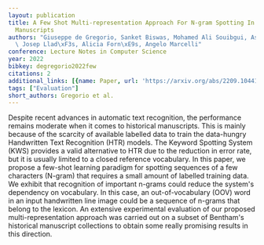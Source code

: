 ```yaml
---
layout: publication
title: A Few Shot Multi-representation Approach For N-gram Spotting In Historical
  Manuscripts
authors: "Giuseppe de Gregorio, Sanket Biswas, Mohamed Ali Souibgui, Asma Bensalah,\
  \ Josep Llad\xF3s, Alicia Forn\xE9s, Angelo Marcelli"
conference: Lecture Notes in Computer Science
year: 2022
bibkey: degregorio2022few
citations: 2
additional_links: [{name: Paper, url: 'https://arxiv.org/abs/2209.10441'}]
tags: ["Evaluation"]
short_authors: Gregorio et al.
---
```

Despite recent advances in automatic text recognition, the performance
remains moderate when it comes to historical manuscripts. This is mainly
because of the scarcity of available labelled data to train the data-hungry
Handwritten Text Recognition (HTR) models. The Keyword Spotting System (KWS)
provides a valid alternative to HTR due to the reduction in error rate, but it
is usually limited to a closed reference vocabulary. In this paper, we propose
a few-shot learning paradigm for spotting sequences of a few characters
(N-gram) that requires a small amount of labelled training data. We exhibit
that recognition of important n-grams could reduce the system's dependency on
vocabulary. In this case, an out-of-vocabulary (OOV) word in an input
handwritten line image could be a sequence of n-grams that belong to the
lexicon. An extensive experimental evaluation of our proposed
multi-representation approach was carried out on a subset of Bentham's
historical manuscript collections to obtain some really promising results in
this direction.